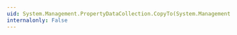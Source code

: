 ```yaml
---
uid: System.Management.PropertyDataCollection.CopyTo(System.Management.PropertyData[],System.Int32)
internalonly: False
---
```

